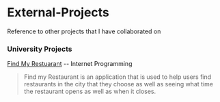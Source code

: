 # External-Projects
Reference to other projects that I have collaborated on


### University Projects

[Find My Restuarant](https://replit.com/@NathanSavonen/Find-My-Restaurant-final-version) -- Internet Programming

> Find my Restaurant is an application that is used to help users find restaurants in the city that they choose as well
> as seeing what time the restaurant opens as well as when it closes.
